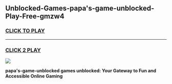 
## Unblocked-Games-papa's-game-unblocked-Play-Free-gmzw4
<h3>
<a href="https://premium76.site?title=papa's-game-unblocked&ref=09A">CLICK TO PLAY</a></h3>
<hr>

<h3>
<a href="https://premium76.site?title=papa's-game-unblocked&ref=09A">CLICK 2 PLAY</a>
  
</h3>

<a href="https://premium76.site?title=papa's-game-unblocked&ref=09A"><img src="https://clearcache.store/games.png"></a>


**papa's-game-unblocked games unblocked: Your Gateway to Fun and Accessible Online Gaming**
